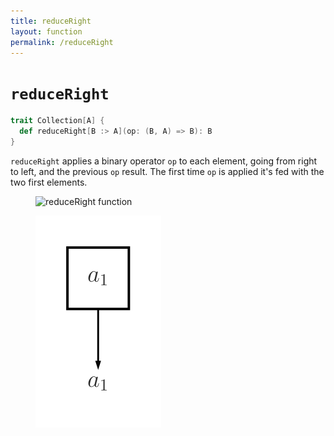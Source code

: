 ```yaml
---
title: reduceRight
layout: function
permalink: /reduceRight
---
```


# `reduceRight`

~~~ scala
trait Collection[A] {
  def reduceRight[B :> A](op: (B, A) => B): B
}
~~~

`reduceRight` applies a binary operator `op` to each element, going from right to left, and the previous `op` result. The first time `op` is applied it's fed with the two first elements.

<figure class="diagram">
  <img src="images/reduceRight.1.svg" alt="reduceRight function">
  <!-- <figcaption class="diagram-desc"></figcaption> -->
</figure>

<figure class="diagram">
  <img src="images/reduceRight.2.svg" alt="reduceRight function">
  <!-- <figcaption class="diagram-desc"></figcaption> -->
</figure>

